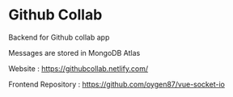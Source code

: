 # Github Collab

Backend for Github collab app

Messages are stored in MongoDB Atlas

Website : https://githubcollab.netlify.com/

Frontend Repository : https://github.com/oygen87/vue-socket-io
